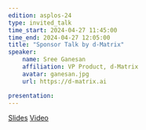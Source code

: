```yaml
---
edition: asplos-24
type: invited_talk
time_start: 2024-04-27 11:45:00
time_end: 2024-04-27 12:05:00
title: "Sponsor Talk by d-Matrix"
speaker:
    name: Sree Ganesan 
    affiliation: VP Product, d-Matrix
    avatar: ganesan.jpg  
    url: https://d-matrix.ai

presentation: 
---
```

<a href="">Slides</a> <a href="https://drive.google.com/file/d/1hPyeKSqAnaXwZLB7eLY-Gjp0jsWJt4Fh/view?usp=share_link">Video</a><br>
